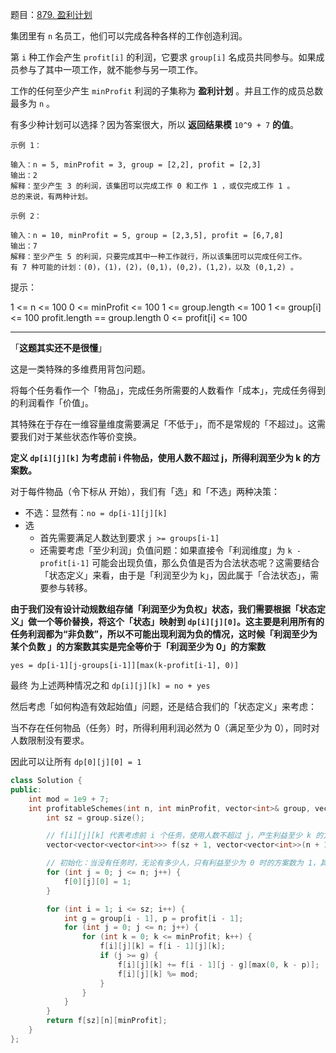 题目：[879. 盈利计划](https://leetcode.cn/problems/profitable-schemes/)

集团里有 `n` 名员工，他们可以完成各种各样的工作创造利润。

第 `i` 种工作会产生 `profit[i]` 的利润，它要求 `group[i]` 名成员共同参与。如果成员参与了其中一项工作，就不能参与另一项工作。

工作的任何至少产生 `minProfit` 利润的子集称为 **盈利计划** 。并且工作的成员总数最多为 `n` 。

有多少种计划可以选择？因为答案很大，所以 **返回结果模** `10^9 + 7` **的值**。

```
示例 1：

输入：n = 5, minProfit = 3, group = [2,2], profit = [2,3]
输出：2
解释：至少产生 3 的利润，该集团可以完成工作 0 和工作 1 ，或仅完成工作 1 。
总的来说，有两种计划。

示例 2：

输入：n = 10, minProfit = 5, group = [2,3,5], profit = [6,7,8]
输出：7
解释：至少产生 5 的利润，只要完成其中一种工作就行，所以该集团可以完成任何工作。
有 7 种可能的计划：(0)，(1)，(2)，(0,1)，(0,2)，(1,2)，以及 (0,1,2) 。

```

提示：

1 <= n <= 100
0 <= minProfit <= 100
1 <= group.length <= 100
1 <= group[i] <= 100
profit.length == group.length
0 <= profit[i] <= 100



---

「**这题其实还不是很懂**」

这是一类特殊的多维费用背包问题。

将每个任务看作一个「物品」，完成任务所需要的人数看作「成本」，完成任务得到的利润看作「价值」。

其特殊在于存在一维容量维度需要满足「不低于」，而不是常规的「不超过」。这需要我们对于某些状态作等价变换。



**定义 `dp[i][j][k]` 为考虑前 i 件物品，使用人数不超过 j，所得利润至少为 k 的方案数。**



对于每件物品（令下标从 开始），我们有「选」和「不选」两种决策：

- 不选：显然有：`no = dp[i-1][j][k]`
- 选
  - 首先需要满足人数达到要求 `j >= groups[i-1]`
  - 还需要考虑「至少利润」负值问题：如果直接令「利润维度」为 `k - profit[i-1]` 可能会出现负值，那么负值是否为合法状态呢？这需要结合「状态定义」来看，由于是「利润至少为 k」，因此属于「合法状态」，需要参与转移。

**由于我们没有设计动规数组存储「利润至少为负权」状态，我们需要根据「状态定义」做一个等价替换，将这个「状态」映射到 `dp[i][j][0]`。这主要是利用所有的任务利润都为“非负数”，所以不可能出现利润为负的情况，这时候「利润至少为某个负数 」的方案数其实是完全等价于「利润至少为 0」的方案数**

`yes = dp[i-1][j-groups[i-1]][max(k-profit[i-1], 0)]`

最终 为上述两种情况之和 `dp[i][j][k] = no + yes`

然后考虑「如何构造有效起始值」问题，还是结合我们的「状态定义」来考虑：

当不存在任何物品（任务）时，所得利用利润必然为 0（满足至少为 0），同时对人数限制没有要求。

因此可以让所有 `dp[0][j][0] = 1`

```cpp
class Solution {
public:
    int mod = 1e9 + 7;
    int profitableSchemes(int n, int minProfit, vector<int>& group, vector<int>& profit) {
        int sz = group.size();

        // f[i][j][k] 代表考虑前 i 个任务，使用人数不超过 j，产生利益至少 k 的方案数
        vector<vector<vector<int>>> f(sz + 1, vector<vector<int>>(n + 1, vector<int>(minProfit + 1, 0)));

        // 初始化：当没有任务时，无论有多少人，只有利益至少为 0 时的方案数为 1，其他为 0
        for (int j = 0; j <= n; j++) {
            f[0][j][0] = 1;
        }

        for (int i = 1; i <= sz; i++) {
            int g = group[i - 1], p = profit[i - 1];
            for (int j = 0; j <= n; j++) {
                for (int k = 0; k <= minProfit; k++) {
                    f[i][j][k] = f[i - 1][j][k];
                    if (j >= g) {
                        f[i][j][k] += f[i - 1][j - g][max(0, k - p)];
                        f[i][j][k] %= mod;
                    }
                }
            }
        }
        return f[sz][n][minProfit];
    }
};
```

